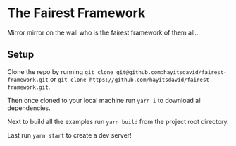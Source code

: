 # The Fairest Framework

Mirror mirror on the wall who is the fairest framework of them all...

## Setup

Clone the repo by running `git clone git@github.com:hayitsdavid/fairest-framework.git` or
`git clone https://github.com/hayitsdavid/fairest-framework.git`.

Then once cloned to your local machine run `yarn i` to download all dependencies.

Next to build all the examples run `yarn build` from the project root directory.

Last run `yarn start` to create a dev server!
